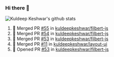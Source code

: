 ### Hi there 👋

<!--
**kuldeepkeshwar/kuldeepkeshwar** is a ✨ _special_ ✨ repository because its `README.md` (this file) appears on your GitHub profile.

Here are some ideas to get you started:

- 🔭 I’m currently working on ...
- 🌱 I’m currently learning ...
- 👯 I’m looking to collaborate on ...
- 🤔 I’m looking for help with ...
- 💬 Ask me about ...
- 📫 How to reach me: ...
- 😄 Pronouns: ...
- ⚡ Fun fact: ...
-->
![Kuldeep Keshwar's github stats](https://github-readme-stats.vercel.app/api?username=kuldeepkeshwar&show_icons=true)

<!--START_SECTION:activity-->
1. 🎉 Merged PR [#55](https://github.com//kuldeepkeshwar/filbert-js/pull/55) in [kuldeepkeshwar/filbert-js](https://github.com//kuldeepkeshwar/filbert-js)
2. 🎉 Merged PR [#54](https://github.com//kuldeepkeshwar/filbert-js/pull/54) in [kuldeepkeshwar/filbert-js](https://github.com//kuldeepkeshwar/filbert-js)
3. 🎉 Merged PR [#53](https://github.com//kuldeepkeshwar/filbert-js/pull/53) in [kuldeepkeshwar/filbert-js](https://github.com//kuldeepkeshwar/filbert-js)
4. 🎉 Merged PR [#11](https://github.com//kuldeepkeshwar/layout-ui/pull/11) in [kuldeepkeshwar/layout-ui](https://github.com//kuldeepkeshwar/layout-ui)
5. 💪 Opened PR [#53](https://github.com//kuldeepkeshwar/filbert-js/pull/53) in [kuldeepkeshwar/filbert-js](https://github.com//kuldeepkeshwar/filbert-js)
<!--END_SECTION:activity-->

